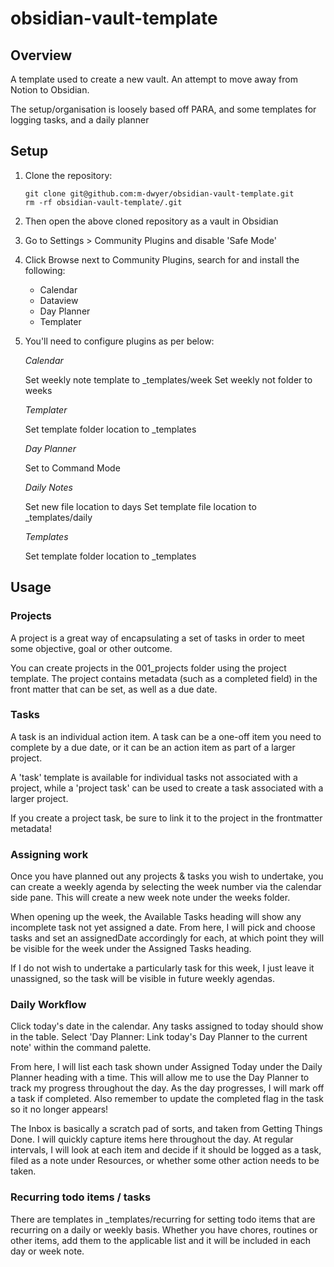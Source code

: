 # obsidian-vault-template

## Overview

A template used to create a new vault.  An attempt to move away from Notion to Obsidian.

The setup/organisation is loosely based off PARA, and some templates for logging tasks, and a daily planner

## Setup

1. Clone the repository:
	```
	git clone git@github.com:m-dwyer/obsidian-vault-template.git
	rm -rf obsidian-vault-template/.git
	```

2. Then open the above cloned repository as a vault in Obsidian
3. Go to Settings > Community Plugins and disable 'Safe Mode'
4. Click Browse next to Community Plugins, search for and install the following:
	* Calendar
	* Dataview
	* Day Planner
	* Templater

5.  You'll need to configure plugins as per below:

	*Calendar*

	Set weekly note template to _templates/week
	Set weekly not folder to weeks

	*Templater*

	Set template folder location to _templates

	*Day Planner*

	Set to Command Mode

	*Daily Notes*

	Set new file location to days
	Set template file location to _templates/daily

	*Templates*

	Set template folder location to _templates

## Usage

### Projects

A project is a great way of encapsulating a set of tasks in order to meet some objective, goal or other outcome.

You can create projects in the 001_projects folder using the project template.  The project contains metadata (such as a completed field) in the front matter that can be set, as well as a due date.

### Tasks

A task is an individual action item.  A task can be a one-off item you need to complete by a due date, or it can be an action item as part of a larger project.

A 'task' template is available for individual tasks not associated with a project, while a 'project task' can be used to create a task associated with a larger project.

If you create a project task, be sure to link it to the project in the frontmatter metadata!

### Assigning work

Once you have planned out any projects & tasks you wish to undertake, you can create a weekly agenda by selecting the week number via the calendar side pane.  This will create a new week note under the weeks folder.

When opening up the week, the Available Tasks heading will show any incomplete task not yet assigned a date.  From here, I will pick and choose tasks and set an assignedDate accordingly for each, at which point they will be visible for the week under the Assigned Tasks heading.

If I do not wish to undertake a particularly task for this week, I just leave it unassigned, so the task will be visible in future weekly agendas.

### Daily Workflow

Click today's date in the calendar.  Any tasks assigned to today should show in the table.  Select 'Day Planner: Link today's Day Planner to the current note' within the command palette.

From here, I will list each task shown under Assigned Today under the Daily Planner heading with a time.  This will allow me to use the Day Planner to track my progress throughout the day.  As the day progresses, I will mark off a task if completed.  Also remember to update the completed flag in the task so it no longer appears!

The Inbox is basically a scratch pad of sorts, and taken from Getting Things Done.  I will quickly capture items here throughout the day.  At regular intervals, I will look at each item and decide if it should be logged as a task, filed as a note under Resources, or whether some other action needs to be taken.


### Recurring todo items / tasks

There are templates in _templates/recurring for setting todo items that are recurring on a daily or weekly basis.  Whether you have chores, routines or other items, add them to the applicable list and it will be included in each day or week note.
